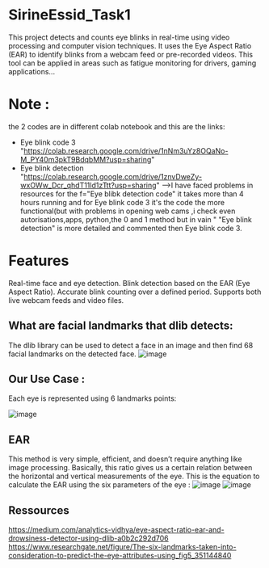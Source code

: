 # SirineEssid_Task1
This project detects and counts eye blinks in real-time using video processing and computer vision techniques. It uses the Eye Aspect Ratio (EAR) to identify blinks from a webcam feed or pre-recorded videos. This tool can be applied in areas such as fatigue monitoring for drivers, gaming applications...
# Note :
 the 2 codes are in different colab notebook and this are the links:
 - Eye blink code 3 "https://colab.research.google.com/drive/1nNm3uYz8OQaNo-M_PY40m3pkT9BdqbMM?usp=sharing"
 - Eye blink detection "https://colab.research.google.com/drive/1znvDweZy-wxOWw_Dcr_qhdT11ld1zTtt?usp=sharing"
   -->I have faced problems in resources for the f="Eye blibk detection code" it takes more than 4 hours running and for Eye blink code 3 it's the code the more functional(but with problems in opening web cams ,i check even autorisations,apps, python,the 0 and 1 method but in vain "
   "Eye blink detection" is more detailed and commented then Eye blink code 3.
# Features
Real-time face and eye detection.
Blink detection based on the EAR (Eye Aspect Ratio).
Accurate blink counting over a defined period.
Supports both live webcam feeds and video files.
## What are facial landmarks that dlib detects:
The dlib library can be used to detect a face in an image and then find 68 facial landmarks on the detected face.
![image](https://github.com/user-attachments/assets/94c5e9b8-6a5c-4fa1-9ff9-ada5fd705c90)

## Our Use Case :
Each eye is represented using 6 landmarks points:

![image](https://github.com/user-attachments/assets/e7235360-1345-4b31-8dc8-154aed7ba2cd)


 
## EAR 
This method is very simple, efficient, and doesn’t require anything like image processing. Basically, this ratio gives us a certain relation between the horizontal and vertical measurements of the eye. This is the equation to calculate the EAR using the six parameters of the eye :
![image](https://github.com/user-attachments/assets/dcf07c3b-5547-482a-9f7a-2ac4224b5d15)
![image](https://github.com/user-attachments/assets/46eb5f03-c520-40c8-ae81-84f19c252977)




## Ressources
https://medium.com/analytics-vidhya/eye-aspect-ratio-ear-and-drowsiness-detector-using-dlib-a0b2c292d706
https://www.researchgate.net/figure/The-six-landmarks-taken-into-consideration-to-predict-the-eye-attributes-using_fig5_351144840

